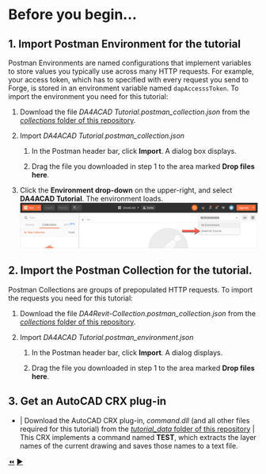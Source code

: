 # Before you begin...

## 1. Import Postman Environment for the tutorial

Postman Environments are named configurations that implement variables to store values you typically use across many HTTP requests. For example, your access token, which has to specified with every request you send to Forge, is stored in an environment variable named `dapAccesssToken`. To import the environment you need for this tutorial:

1. Download the file *DA4ACAD Tutorial.postman_collection.json* from the [*collections* folder of this repository](../collections).

2. Import *DA4ACAD Tutorial.postman_collection.json*

    1. In the Postman header bar, click **Import**. A dialog box displays.

    2. Drag the file you downloaded in step 1 to the area marked **Drop files here**.

3. Click the **Environment drop-down** on the upper-right, and select **DA4ACAD Tutorial**. The environment loads.
   ![Postman Environment drop-down](../images/postman_environment_dropdown.png "Postman Environment drop-down")

## 2. Import the Postman Collection for the tutorial.

Postman Collections are groups of prepopulated HTTP requests. To import the requests you need for this tutorial:

1. Download the file *DA4Revit-Collection.postman_collection.json* from the [*collections* folder of this repository](../collections).

2. Import *DA4ACAD Tutorial.postman_environment.json*

    1. In the Postman header bar, click **Import**. A dialog displays.

    2. Drag the file you downloaded in step 1 to the area marked **Drop files here**.

## 3. Get an AutoCAD CRX plug-in 


- | Download the AutoCAD CRX plug-in, *command.dll* (and all other files required for this tutorial) from the [*tutorial_data* folder of this repository](../tutorial_data)
  | This CRX implements a command named **TEST**, which extracts the layer names of the current drawing and saves those names to a text file.


[:rewind:](../readme.md "readme.md")  [:arrow_forward:](task-1.md "Next task")
